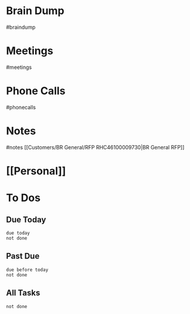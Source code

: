 # Brain Dump
#braindump 

# Meetings
#meetings 
# Phone Calls
#phonecalls 
# Notes
#notes
[[Customers/BR General/RFP RHC46100009730|BR General RFP]]

# [[Personal]]

# To Dos
## Due Today
```tasks
due today
not done
```

##  Past Due
```tasks
due before today
not done
```

## All Tasks
```tasks
not done
```
